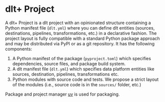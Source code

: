 # dlt+ Project

A dlt+ Project is a dlt project with an opinionated structure containing a Python manifest file (`dlt.yml`) where you can define dlt entities (sources, destinations, pipelines, transformations, etc.) in a declarative fashion. The project layout is fully compatible with a standard Python package approach and may be distributed via PyPI or as a git repository. It has the following components:

1. A Python manifest of the package (`pyproject.toml`) which specifies dependencies, source files, and package build system.
2. A dlt manifest file (`dlt.yml`) which specifies data platform entities like sources, destination, pipelines, transformations etc.
3. Python modules with source code and tests. We propose a strict layout of the modules (i.e., source code is in the `sources/` folder, etc.)

Package and project manager [uv](https://docs.astral.sh/uv/) is used for packaging.  
